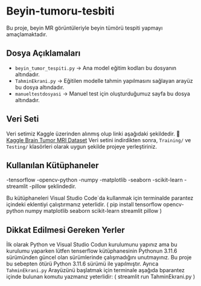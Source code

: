 # Beyin-tumoru-tesbiti
Bu proje, beyin MR görüntüleriyle beyin tümörü tespiti yapmayı amaçlamaktadır.

##  Dosya Açıklamaları

- `beyin_tumor_tespiti.py` → Ana model eğitim kodları bu dosyanın altındadır.
- `TahminEkrani.py` → Eğitilen modelle tahmin yapılmasını sağlayan arayüz bu dosya altındadır.
- `manueltestdosyasi` → Manuel test için oluşturduğumuz sayfa bu dosya altındadır.

##  Veri Seti

Veri setimiz Kaggle üzerinden alınmış olup linki aşağıdaki şekildedir.
🔗 [Kaggle Brain Tumor MRI Dataset](https://www.kaggle.com/datasets/masoudnickparvar/brain-tumor-mri-dataset/data)
Veri setini indirdikten sonra, `Training/` ve `Testing/` klasörleri olarak uygun şekilde projeye yerleştiriniz.

##  Kullanılan Kütüphaneler

-tensorflow
-opencv-python
-numpy
-matplotlib
-seaborn
-scikit-learn
-streamlit
-pillow
şeklindedir.

Bu kütüphaneleri Visual Studio Code`da kullanmak için terminalde parantez içindeki eklentiyi çalıştırmanız yeterlidir.
(  pip install tensorflow opencv-python numpy matplotlib seaborn scikit-learn streamlit pillow  )

## Dikkat Edilmesi Gereken Yerler 

İlk olarak Python ve Visual Studio Codun kurulumunu yapınız ama bu kurulumu yaparken lütfen tenserflow kütüphanesinin Pythonun 3.11.6 sürümünden güncel olan sürümlerinde çalışmadığını unutmayınız.
Bu proje bu sebepten ötürü Python 3.11.6 sürümü ile yapılmıştır.
Ayrıca `TahminEkrani.py` Arayüzünü başlatmak için terminale aşağıda bparantez içinde bulunan komutu yazmanız yeterlidir: 
( streamlit run TahminEkrani.py ) 
